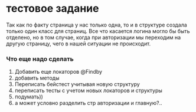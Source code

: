 # тестовое задание
Так как по факту страница у нас только одна, то и в структуре создала только один класс для страниц. Все что касается логина могло бы быть отделено, но в том случае, когда при авторизации мы переходим на другую страницу, чего в нашей ситуации не происходит.

### Что еще надо сделать
1. Добавить еще локаторов @Findby
2. добавить методы
2. Переписать бейстест учитывая новую структуру
3. переписать тесты с учетом новых локаторов и структуры
4. подумать))
5. а может условно разделить стр авторизации и главную?..
